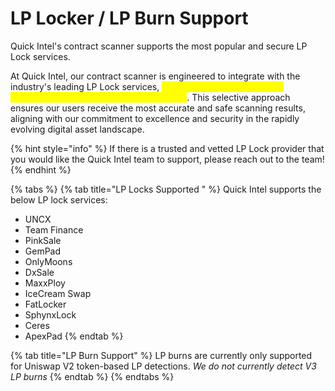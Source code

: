 # LP Locker / LP Burn Support

Quick Intel's contract scanner supports the most popular and secure LP Lock services. &#x20;



At Quick Intel, our contract scanner is engineered to integrate with the industry's leading LP Lock services, <mark style="color:yellow;">**prioritizing those LP Lockers renowned for their security and reliability**</mark>. This selective approach ensures our users receive the most accurate and safe scanning results, aligning with our commitment to excellence and security in the rapidly evolving digital asset landscape.

{% hint style="info" %}
If there is a trusted and vetted LP Lock provider that you would like the Quick Intel team to support, please reach out to the team!
{% endhint %}



{% tabs %}
{% tab title="LP Locks Supported " %}
Quick Intel supports the below LP lock services:

* UNCX
* Team Finance
* PinkSale
* GemPad
* OnlyMoons
* DxSale
* MaxxPloy
* IceCream Swap
* FatLocker
* SphynxLock
* Ceres
* ApexPad
{% endtab %}

{% tab title="LP Burn Support" %}
LP burns are currently only supported for Uniswap V2 token-based LP detections. _We do not currently detect V3 LP burns_
{% endtab %}
{% endtabs %}

